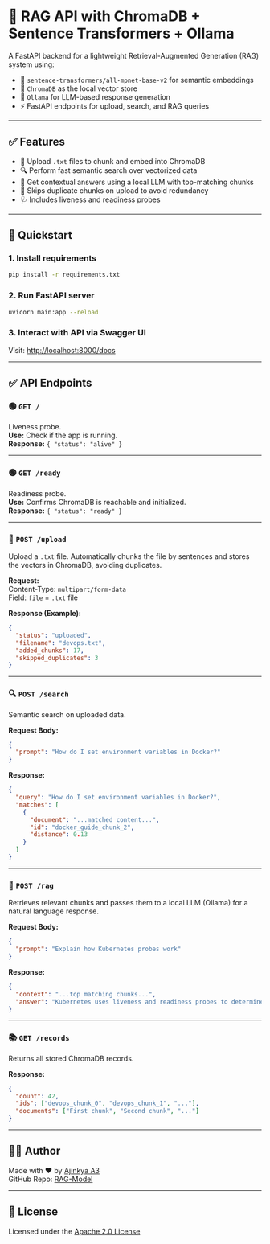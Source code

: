 
# 🧠 RAG API with ChromaDB + Sentence Transformers + Ollama

A FastAPI backend for a lightweight Retrieval-Augmented Generation (RAG) system using:

- 🔎 `sentence-transformers/all-mpnet-base-v2` for semantic embeddings
- 💾 `ChromaDB` as the local vector store
- 🤖 `Ollama` for LLM-based response generation
- ⚡ FastAPI endpoints for upload, search, and RAG queries

---

## ✅ Features

- 📁 Upload `.txt` files to chunk and embed into ChromaDB
- 🔍 Perform fast semantic search over vectorized data
- 💬 Get contextual answers using a local LLM with top-matching chunks
- 🚫 Skips duplicate chunks on upload to avoid redundancy
- 🩺 Includes liveness and readiness probes

---

## 🚀 Quickstart

### 1. Install requirements
```bash
pip install -r requirements.txt
```

### 2. Run FastAPI server
```bash
uvicorn main:app --reload
```

### 3. Interact with API via Swagger UI
Visit: [http://localhost:8000/docs](http://localhost:8000/docs)

---

## ✅ API Endpoints

### 🟢 `GET /`
Liveness probe.  
**Use:** Check if the app is running.  
**Response:** `{ "status": "alive" }`

---

### 🟢 `GET /ready`
Readiness probe.  
**Use:** Confirms ChromaDB is reachable and initialized.  
**Response:** `{ "status": "ready" }`

---

### 📄 `POST /upload`
Upload a `.txt` file. Automatically chunks the file by sentences and stores the vectors in ChromaDB, avoiding duplicates.

**Request:**  
Content-Type: `multipart/form-data`  
Field: `file` = `.txt` file

**Response (Example):**
```json
{
  "status": "uploaded",
  "filename": "devops.txt",
  "added_chunks": 17,
  "skipped_duplicates": 3
}
```

---

### 🔍 `POST /search`
Semantic search on uploaded data.

**Request Body:**
```json
{
  "prompt": "How do I set environment variables in Docker?"
}
```

**Response:**
```json
{
  "query": "How do I set environment variables in Docker?",
  "matches": [
    {
      "document": "...matched content...",
      "id": "docker_guide_chunk_2",
      "distance": 0.13
    }
  ]
}
```

---

### 💬 `POST /rag`
Retrieves relevant chunks and passes them to a local LLM (Ollama) for a natural language response.

**Request Body:**
```json
{
  "prompt": "Explain how Kubernetes probes work"
}
```

**Response:**
```json
{
  "context": "...top matching chunks...",
  "answer": "Kubernetes uses liveness and readiness probes to determine..."
}
```

---

### 📚 `GET /records`
Returns all stored ChromaDB records.

**Response:**
```json
{
  "count": 42,
  "ids": ["devops_chunk_0", "devops_chunk_1", "..."],
  "documents": ["First chunk", "Second chunk", "..."]
}
```

---

## 👨‍💻 Author

Made with ❤️ by [Ajinkya A3](https://github.com/Ajinkya-A3)  
GitHub Repo: [RAG-Model](https://github.com/Ajinkya-A3/RAG-Model/blob/main/app/main.py)

---

## 📜 License

Licensed under the [Apache 2.0 License](https://www.apache.org/licenses/LICENSE-2.0)
